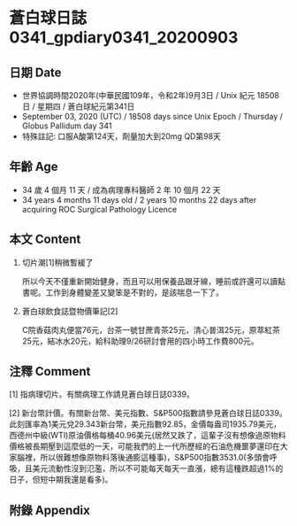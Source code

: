 [_metadata_:encoding]: - "utf-8"
[_metadata_:language]: - "zh-Hant-TW"
[_metadata_:fileformat]: - "markdown"
[_metadata_:MIME_type]: - "text/plain"
[_metadata_:markdown_version]: - "commonmark version 0.29"
[_metadata_:markdown_spec]: - "https://spec.commonmark.org/0.29/"

# 蒼白球日誌0341_gpdiary0341_20200903 #

## 日期 Date ##

* 世界協調時間2020年(中華民國109年，令和2年)9月3日 / Unix 紀元 18508 日 / 星期四 / 蒼白球紀元第341日
* September 03, 2020 (UTC) / 18508 days since Unix Epoch / Thursday / Globus Pallidum day 341
* 特殊註記: 口服A酸第124天，劑量加大到20mg QD第98天

## 年齡 Age ##

* 34 歲 4 個月 11 天 / 成為病理專科醫師 2 年 10 個月 22 天
* 34 years 4 months 11 days old / 2 years 10 months 22 days after acquiring ROC Surgical Pathology Licence

## 本文 Content ##

1. 切片潮[1]稍微暫緩了

    所以今天不僅重新開始健身，而且可以用保養品跟牙線，睡前或許還可以讀點書呢。工作到身體變差又變笨是不對的，是該喘息一下了。

2. 蒼白球飲食誌暨物價筆記[2]

    C院香菇肉丸便當76元，台茶一號甘蔗青茶25元，清心普洱25元，原萃紅茶25元，結冰水20元，給科助理9/26研討會用的四小時工作費800元。

## 注釋 Comment ##

[1] 指病理切片。有關病理工作請見蒼白球日誌0339。

[2] 新台幣計價。有關新台幣、美元指數、S&P500指數請參見蒼白球日誌0339。此刻匯率為1美元兌29.343新台幣，美元指數92.85，金價每盎司1935.79美元，西德州中級(WTI)原油價格每桶40.96美元(居然又跌了，這輩子沒有想像過原物料價格被長期壓到這麼低的一天，可能我們的上一代所歷經的石油危機噩夢還印在大家腦裡，所以很難想像原物料落後通膨這種事)，S&P500指數3531.0(多頭會呼吸，且美元流動性沒到氾濫，所以不可能每天每天一直漲，總有這種跌超過1%的日子，但短中期我還是看多)。



## 附錄 Appendix ##

